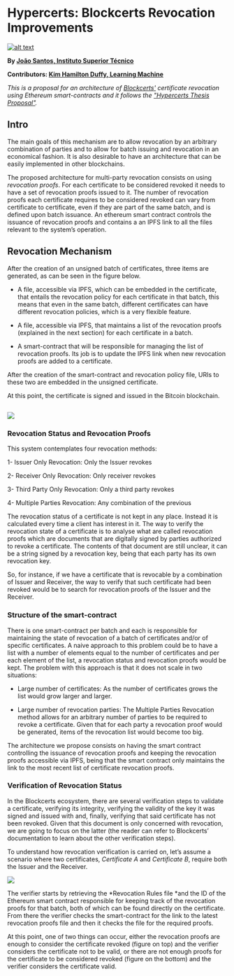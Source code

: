 # Hypercerts: Blockcerts Revocation Improvements
[![alt text][inProgressBadge]](https://github.com/blockchain-certificates/revocation)

**By [João Santos, Instituto Superior Técnico](https://github.com/joaosantos15)**

**Contributors: [Kim Hamilton Duffy, Learning Machine](https://github.com/kimdhamilton)**

*This is a proposal for an architecture of [Blockcerts'](https://github.com/blockchain-certificates) certificate revocation using Ethereum smart-contracts and it follows the ["Hypercerts Thesis Proposal"](https://github.com/joaosantos15/hypercerts/blob/master/Hypercerts_project.pdf).*

## Intro

The main goals of this mechanism are to allow revocation by an arbitrary combination of parties and to allow for batch issuing and revocation in an economical fashion. It is also desirable to have an architecture that can be easily implemented in other blockchains.

The proposed architecture for multi-party revocation consists on using *revocation proofs*. For each certificate to be considered revoked it needs to have a set of revocation proofs issued to it. The number of revocation proofs each certificate requires to be considered revoked can vary from certificate to certificate, even if they are part of the same batch, and is defined upon batch issuance. An ethereum smart contract controls the issuance of revocation proofs and contains a an IPFS link to all the files relevant to the system’s operation.

## Revocation Mechanism

After the creation of an unsigned batch of certificates, three items are generated, as can be seen in the figure below. 

* A file, accessible via IPFS, which can be embedded in the certificate, that entails the revocation policy for each certificate in that batch, this means that even in the same batch, different certificates can have different revocation policies, which is a very flexible feature.

* A file, accessible via IPFS, that maintains a list of the revocation proofs (explained in the next section) for each certificate in a batch.

* A smart-contract that will be responsible for managing the list of revocation proofs. Its job is to update the IPFS link when new revocation proofs are added to a certificate.

After the creation of the smart-contract and revocation policy file, URIs to these two are embedded in the unsigned certificate.

At this point, the certificate is signed and issued in the Bitcoin blockchain.

## ![](https://user-images.githubusercontent.com/10178757/29876393-91039232-8d94-11e7-908a-07aebfed5f6e.jpg)

### Revocation Status and Revocation Proofs

This system contemplates four revocation methods:

1- Issuer Only Revocation: Only the Issuer revokes

2- Receiver Only Revocation: Only receiver revokes

3- Third Party Only Revocation: Only a third party revokes

4- Multiple Parties Revocation: Any combination of the previous

The revocation status of a certificate is not kept in any place. Instead it is calculated every time a client has interest in it. The way to verify the revocation state of a certificate is to analyse what are called revocation proofs which are documents that are digitally signed by parties authorized to revoke a certificate. The contents of that document are still unclear, it can be a string signed by a revocation key, being that each party has its own revocation key.

So, for instance, if we have a certificate that is revocable by a combination of Issuer and Receiver, the way to verify that such certificate had been revoked would be to search for revocation proofs of the Issuer and the Receiver.

### Structure of the smart-contract

There is one smart-contract per batch and each is responsible for maintaining the state of revocation of a batch of certificates and/or of specific certificates. A naive approach to this problem could be to have a list with a number of elements equal to the number of certificates and per each element of the list, a revocation status and revocation proofs would be kept. The problem with this approach is that it does not scale in two situations:

* Large number of certificates: As the number of certificates grows the list would grow larger and larger.

* Large number of revocation parties: The Multiple Parties Revocation method allows for an arbitrary number of parties to be required to revoke a certificate. Given that for each party a revocation proof would be generated, items of the revocation list would become too big.

The architecture we propose consists on having the smart contract controlling the issuance of revocation proofs and keeping the revocation proofs accessible via IPFS, being that the smart contract only maintains the link to the most recent list of certificate revocation proofs.

### Verification of Revocation Status

In the Blockcerts ecosystem, there are several verification steps to validate a certificate, verifying its integrity, verifying the validity of the key it was signed and issued with and, finally, verifying that said certificate has not been revoked. Given that this document is only concerned with revocation, we are going to focus on the latter (the reader can refer to Blockcerts’ documentation to learn about the other verification steps).

To understand how revocation verification is carried on, let’s assume a scenario where two certificates, *Certificate A* and *Certificate B*, require both the Issuer and the Receiver.

![](https://user-images.githubusercontent.com/10178757/29876402-94893c68-8d94-11e7-9ea0-57635464ed63.jpg)

The verifier starts by retrieving the *Revocation Rules file *and the ID of the Ethereum smart contract responsible for keeping track of the revocation proofs for that batch, both of which can be found directly on the certificate. From there the verifier checks the smart-contract for the link to the latest revocation proofs file and then it checks the file for the required proofs. 

At this point, one of two things can occur, either the revocation proofs are enough to consider the certificate revoked (figure on top) and the verifier considers the certificate not to be valid, or there are not enough proofs for the certificate to be considered revoked (figure on the bottom) and the verifier considers the certificate valid.

[inProgressBadge]: https://img.shields.io/badge/In_Progress--yellow.svg
